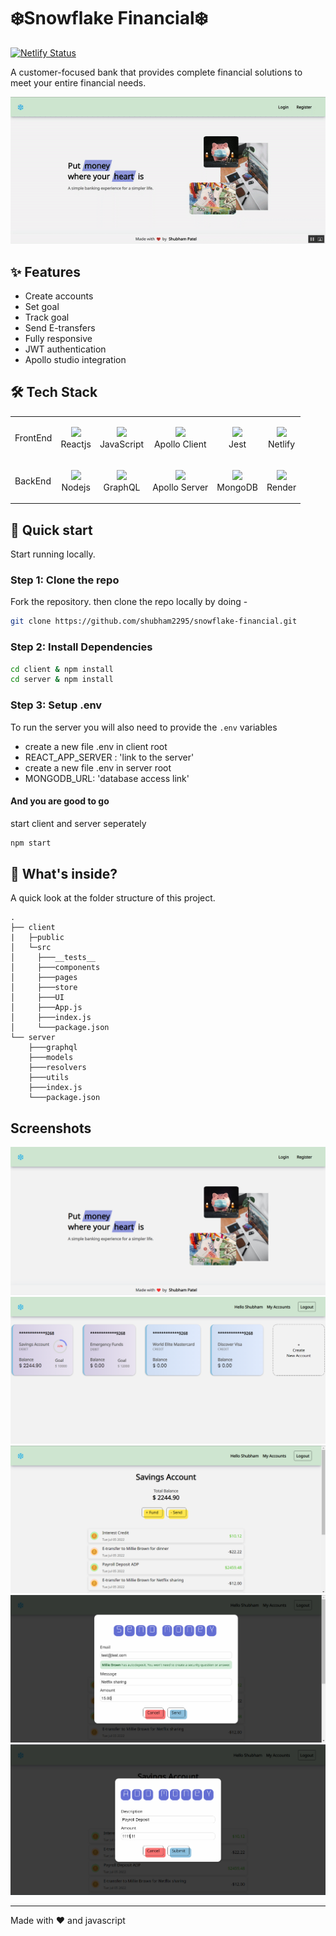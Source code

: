 # ❄️Snowflake Financial❄️

[![Netlify Status](https://api.netlify.com/api/v1/badges/4cdbeec1-d7ee-420e-969d-94fca22492c4/deploy-status?branch=main)](https://app.netlify.com/sites/snowflake-financial/deploys)

A customer-focused bank that provides complete financial solutions to meet your entire financial needs.

![snow](https://github.com/shubham2295/snowflake-financial/blob/main/docs/snow.gif)

## ✨ Features

- Create accounts
- Set goal
- Track goal
- Send E-transfers
- Fully responsive
- JWT authentication
- Apollo studio integration

## :hammer_and_wrench: Tech Stack

|          |                                                                                                                             |                                                                                                                                    |                                                                                                                                    |                                                                                                                                                                                                                                                                                        |                                                                                                                                                                                              |
| -------- | --------------------------------------------------------------------------------------------------------------------------- | ---------------------------------------------------------------------------------------------------------------------------------- | ---------------------------------------------------------------------------------------------------------------------------------- | -------------------------------------------------------------------------------------------------------------------------------------------------------------------------------------------------------------------------------------------------------------------------------------- | -------------------------------------------------------------------------------------------------------------------------------------------------------------------------------------------- |
| FrontEnd | <p align="center"><img src="https://shubhampatel.netlify.app/assets/placeholders/react.svg" height ="50"> <br />Reactjs</p> | <p align="center"><img src="https://shubhampatel.netlify.app/assets/placeholders/javascript.svg" height="50"> <br />JavaScript</p> | <p align="center"><img src="https://shubhampatel.netlify.app/assets/placeholders/apollo.svg" height ="50"> <br />Apollo Client</p> | <p align="center"><img src="https://camo.githubusercontent.com/ce0a32825268b09cd5e0fc7c2a09c587a708491427cb794cade8f1866f7284c6/68747470733a2f2f7777772e766563746f726c6f676f2e7a6f6e652f6c6f676f732f6a6573746a73696f2f6a6573746a73696f2d69636f6e2e737667" height ="50"> <br />Jest</p> | <p align="center"><img src="https://shubhampatel.netlify.app/assets/placeholders/netlify.svg" height ="50"> <br />Netlify</p>                                                                |
| BackEnd  | <p align="center"><img src="https://shubhampatel.netlify.app/assets/placeholders/nodejs.svg" height ="50"> <br />Nodejs</p> | <p align="center"><img src="https://shubhampatel.netlify.app/assets/placeholders/graphql.svg" height="50"> <br />GraphQL</p>       | <p align="center"><img src="https://shubhampatel.netlify.app/assets/placeholders/apollo.svg" height ="50"> <br />Apollo Server</p> | <p align="center"><img src="https://shubhampatel.netlify.app/assets/placeholders/mongodb.svg" height ="50"> <br />MongoDB</p>                                                                                                                                                          | <p align="center"><img src="https://img.shields.io/badge/Render-%46E3B7.svg?style=for-the-badge&logo=render&logoColor=white" height ="50" style = "object-fit: scale-down"> <br />Render</p> |

## :rocket: Quick start

Start running locally.

### Step 1: Clone the repo

Fork the repository. then clone the repo locally by doing -

```sh
git clone https://github.com/shubham2295/snowflake-financial.git
```

### Step 2: Install Dependencies

```sh
cd client & npm install
cd server & npm install
```

### Step 3: Setup .env

To run the server you will also need to provide the `.env` variables

- create a new file .env in client root
- REACT_APP_SERVER : 'link to the server'
- create a new file .env in server root
- MONGODB_URL: 'database access link'

#### And you are good to go

start client and server seperately

```sh
npm start
```

## :open_file_folder: What's inside?

A quick look at the folder structure of this project.

    .
    ├── client
    |   ├─public
    │   └─src
    │     ├───__tests__
    │     ├───components
    │     ├───pages
    │     ├───store
    │     ├───UI
    │     ├───App.js
    │     ├───index.js
    │     └───package.json
    └── server
        ├───graphql
        ├───models
        ├───resolvers
        ├───utils
        ├───index.js
        └───package.json

## Screenshots

![Homepage](https://github.com/shubham2295/snowflake-financial/blob/main/docs/home.png)
![accounts](https://github.com/shubham2295/snowflake-financial/blob/main/docs/accounts.png)
![accountdetail](https://github.com/shubham2295/snowflake-financial/blob/main/docs/details.png)
![etransfer](https://github.com/shubham2295/snowflake-financial/blob/main/docs/etransfer.png)
![deposit](https://github.com/shubham2295/snowflake-financial/blob/main/docs/deposit.png)

---

Made with :heart: and javascript
